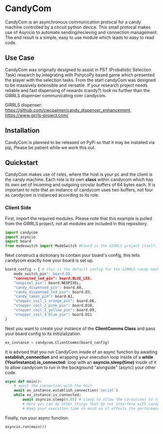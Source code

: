 # CandyCom

CandyCom is an asynchronous communication protocal for a candy machine controlled by a circuit python device. This small protocal makes use of Asyncio to automate sending/recieving and connection management. The end result is a simple, easy to use module which leads to easy to read code. 

## Use Case

CandyCom was originally designed to assist in PST (Probalistic Selection Task) research by integrating with PshycoPy based game which presented the player with the selection tasks. From the start candyCom was designed to be massively extensible and versatile. If your research project needs reliable and fast dispensing of rewards (candy?) look no further than the GIRRLS dispenser communicating over candycom.

GIRRLS dispenser: https://github.com/cwcpalmer/candy_dispenser_enhancement, https://www.girrls-project.com/

## Installation

CandyCom is planned to be released on PyPi so that it may be installed via pip, Please be patient while we work this out.

## Quickstart

CandyCom makes use of roles, where the host is your pc and the client is the candy machine. Each role is its own **class** within candycom which has its own set of incoming and outgoing circular buffers of 64 bytes each. It is important to note that an instance of candycom uses two buffers, not four as candycom is instanced according to its role.  

### Client Side

First, import the required modules. Please note that this example is pulled from the GIRRLS project, not all modules are included in this repository. 

```python
import candycom
import asyncio
import board
from modeswitch import ModeSwitch #Found in the GIRRLS project itself, used for switching between serial and ble.
```

Next construct a dictionary to contain your board's config, this tells candycom exactly how your board is set up.

```python
board_config = { # this is the default config for the GIRRLS candy machine
    mode_switch_pin": board.D5,
    "connected_led_pin": board.BLUE_LED,
    "neopixel_pin": board.NEOPIXEL,
    "candy_dispensed_pin": board.A0,
    "candy_dispensed_led_pin": board.D3,
    "candy_taken_pin": board.A1,
    "stepper_coil_1_orange_pin": board.D6,
    "stepper_coil_2_pink_pin": board.D10,
    "stepper_coil_3_yellow_pin": board.D9,
    "stepper_coil_4_blue_pin": board.D11
}
```

Next you want to create your instance of the **ClientComms Class** and pass your board config to its initizialization. 

```python
ex_instance = candycom.ClientComms(board_config)
```

It is advised that you run CandyCom inside of an async function by awaiting **establish_connection** and wrapping your execution loop inside of a **while (YourInstance).is_connected:** loop with an **asyncio.sleep(time)** inside of it to allow candycom to run in the background "alongside" (async) your other code.

```python
async def main():
    # await the connection with the host
    await ex_instance.establish_connection('serial') 
    while ex_instance.is_connected:
        await asyncio.sleep(0.05) # sleep to allow the coroutines to run
        # Here you can do other things that do not interfere with candycom's operations
        # Keep your execution time in mind as it effects the performance of CandyCom

```

Finally, run your async function.

```python
asyncio.run(main())
```
